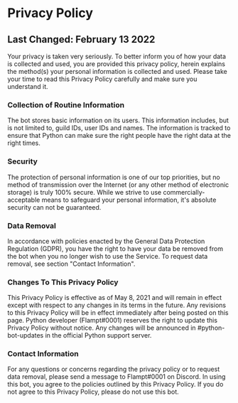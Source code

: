 # Privacy Policy
## Last Changed: February 13 2022
Your privacy is taken very seriously. To better inform you of how your data is collected and used, you are provided this privacy policy, herein explains the method(s) your personal information is collected and used. Please take your time to read this Privacy Policy carefully and make sure you understand it.

### Collection of Routine Information
The bot stores basic information on its users. This information includes, but is not limited to, guild IDs, user IDs and names. The information is tracked to ensure that Python can make sure the right people have the right data at the right times.

### Security
The protection of personal information is one of our top priorities, but no method of transmission over the Internet (or any other method of electronic storage) is truly 100% secure. While we strive to use commercially-acceptable means to safeguard your personal information, it's absolute security can not be guaranteed.

### Data Removal
In accordance with policies enacted by the General Data Protection Regulation (GDPR), you have the right to have your data be removed from the bot when you no longer wish to use the Service. To request data removal, see section "Contact Information".

### Changes To This Privacy Policy
This Privacy Policy is effective as of May 8, 2021 and will remain in effect except with respect to any changes in its terms in the future. Any revisions to this Privacy Policy will be in effect immediately after being posted on this page. Python developer (Flampt#0001) reserves the right to update this Privacy Policy without notice. Any changes will be announced in #python-bot-updates in the official Python support server.

### Contact Information
For any questions or concerns regarding the privacy policy or to request data removal, please send a message to Flampt#0001 on Discord.
In using this bot, you agree to the policies outlined by this Privacy Policy. If you do not agree to this Privacy Policy, please do not use this bot.
